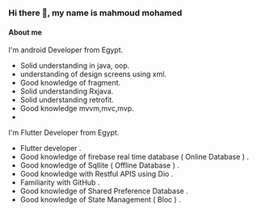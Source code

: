 ### Hi there 👋, my name is mahmoud mohamed

#### About me
I'm android Developer from Egypt.
- Solid understanding in java, oop.
- understanding of design screens using xml.
-  Good knowledge of fragment.
- Solid understanding Rxjava.
- Solid understanding retrofit.
- Good knowledge mvvm,mvc,mvp.
- 
I'm Flutter Developer from Egypt.

- Flutter developer .
- Good knowledge of firebase real time database ( Online Database ) .
- Good knowledge of Sqllite ( Offline Database ) .
- Good knowledge with Restful APIS using Dio .
- Familiarity with GitHub .
- Good knowledge of Shared Preference Database .
- Good knowledge of State Management ( Bloc ) .
